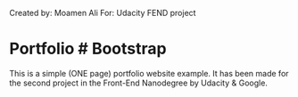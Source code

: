 Created by: Moamen Ali
For: Udacity FEND project
# Portfolio # Bootstrap

This is a simple (ONE page) portfolio website example.
It has been made for the second project in the Front-End Nanodegree by Udacity & Google.
